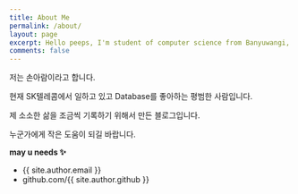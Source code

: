 ```yaml
---
title: About Me
permalink: /about/
layout: page
excerpt: Hello peeps, I'm student of computer science from Banyuwangi, living in Jogjakarta. This blog for documentation about my programming journey, running on jekyll, hosting on netlify and using my own simple theme.
comments: false
---
```


저는 손아람이라고 합니다.

현재 SK텔레콤에서 일하고 있고 Database를 좋아하는 평범한 사람입니다.

제 소소한 삶을 조금씩 기록하기 위해서 만든 블로그입니다.

누군가에게 작은 도움이 되길 바랍니다.

**may u needs ✨**

- {{ site.author.email }}
- github.com/{{ site.author.github }}
